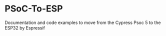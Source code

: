# PSoC-To-ESP
Documentation and code examples to move from the Cypress Psoc 5 to the ESP32 by Espressif
